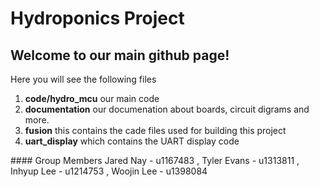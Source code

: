<H1>Hydroponics Project</H1>
<h2>Welcome to our main github page!</h2>

  <p>Here you will see the following files</p>
  <ol>
  <li><b>code/hydro_mcu</b> our main code</li>
  <li><b>documentation</b> our documenation about boards, circuit digrams and more. </li>
    <li><b>fusion</b> this contains the cade files used for building this project</li>
    <li><b>uart_display</b> which contains the UART display code</li>
  </ol>
#### Group Members
<!--
Name - UID
-->
Jared Nay - u1167483
, Tyler Evans - u1313811
, Inhyup Lee - u1214753
, Woojin Lee - u1398084
